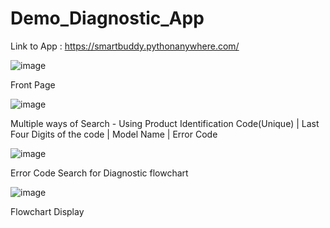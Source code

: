 # Demo_Diagnostic_App

Link to App : https://smartbuddy.pythonanywhere.com/

![image](https://github.com/Arpit-Agrawal-Git/Demo_Diagnostic_App/assets/88269770/30423752-907c-403d-93c1-41a750f7595f)

Front Page

![image](https://github.com/Arpit-Agrawal-Git/Demo_Diagnostic_App/assets/88269770/92f00155-1db6-4c89-8c79-53043abb8536)

Multiple ways of Search - Using Product Identification Code(Unique) | Last Four Digits of the code | Model Name | Error Code

![image](https://github.com/Arpit-Agrawal-Git/Demo_Diagnostic_App/assets/88269770/62c5473f-0da0-4ab2-8c36-bce89bdc9b96)

Error Code Search for Diagnostic flowchart

![image](https://github.com/Arpit-Agrawal-Git/Demo_Diagnostic_App/assets/88269770/7347b7a7-48df-4553-a18f-c16804bc260c)

Flowchart Display

